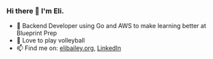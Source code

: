 ### Hi there 👋 I'm Eli.

- :wrench: Backend Developer using Go and AWS to make learning better at Blueprint Prep
- 🏐 Love to play volleyball
- 📫 Find me on: [elibailey.org](https://elibailey.org), [LinkedIn](https://www.linkedin.com/in/elijahbailey/)  

<!--
**eli1797/eli1797** is a ✨ _special_ ✨ repository because its `README.md` (this file) appears on your GitHub profile.

Here are some ideas to get you started:

- 🔭 I’m currently working on ...
- 🌱 I’m currently learning ...
- 👯 I’m looking to collaborate on ...
- 🤔 I’m looking for help with ...
- 💬 Ask me about ...
- 📫 How to reach me: ...
- 😄 Pronouns: ...
- ⚡ Fun fact: ...
-->
